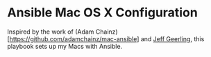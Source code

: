 # Ansible Mac OS X Configuration

Inspired by the work of (Adam Chainz)[https://github.com/adamchainz/mac-ansible] and [Jeff Geerling](https://github.com/geerlingguy/mac-dev-playbook), this playbook sets up my Macs with Ansible.
